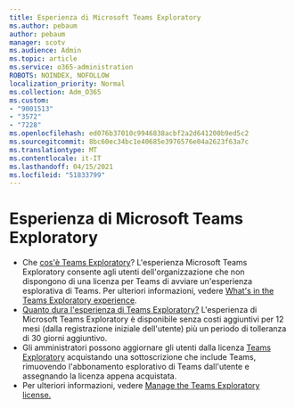 ```yaml
---
title: Esperienza di Microsoft Teams Exploratory
ms.author: pebaum
author: pebaum
manager: scotv
ms.audience: Admin
ms.topic: article
ms.service: o365-administration
ROBOTS: NOINDEX, NOFOLLOW
localization_priority: Normal
ms.collection: Adm_O365
ms.custom:
- "9001513"
- "3572"
- "7228"
ms.openlocfilehash: ed076b37010c9946838acbf2a2d641200b9ed5c2
ms.sourcegitcommit: 8bc60ec34bc1e40685e3976576e04a2623f63a7c
ms.translationtype: MT
ms.contentlocale: it-IT
ms.lasthandoff: 04/15/2021
ms.locfileid: "51833799"
---
```

# <a name="microsoft-teams-exploratory-experience"></a>Esperienza di Microsoft Teams Exploratory

- Che [cos'è Teams Exploratory](https://docs.microsoft.com/microsoftteams/teams-exploratory)? L'esperienza Microsoft Teams Exploratory consente agli utenti dell'organizzazione che non dispongono di una licenza per Teams di avviare un'esperienza esplorativa di Teams. Per ulteriori informazioni, vedere [What's in the Teams Exploratory experience](https://docs.microsoft.com/microsoftteams/teams-exploratory#whats-in-the-teams-exploratory-experience).
- [Quanto dura l'esperienza di Teams Exploratory?](https://docs.microsoft.com/microsoftteams/teams-exploratory#how-long-does-the-teams-exploratory-experience-last) L'esperienza di Microsoft Teams Exploratory è disponibile senza costi aggiuntivi per 12 mesi (dalla registrazione iniziale dell'utente) più un periodo di tolleranza di 30 giorni aggiuntivo.
- Gli amministratori possono aggiornare gli utenti dalla licenza [Teams Exploratory](https://docs.microsoft.com/microsoftteams/teams-exploratory#upgrade-users-from-the-teams-exploratory-license) acquistando una sottoscrizione che include Teams, rimuovendo l'abbonamento esplorativo di Teams dall'utente e assegnando la licenza appena acquistata.
- Per ulteriori informazioni, vedere [Manage the Teams Exploratory license.](https://docs.microsoft.com/microsoftteams/teams-exploratory)
